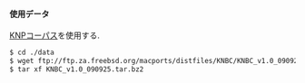 #### 使用データ

[KNPコーパス](http://nlp.ist.i.kyoto-u.ac.jp/index.php?KNP)を使用する.


~~~bash
$ cd ./data
$ wget ftp://ftp.za.freebsd.org/macports/distfiles/KNBC/KNBC_v1.0_090925.tar.bz2
$ tar xf KNBC_v1.0_090925.tar.bz2
~~~
